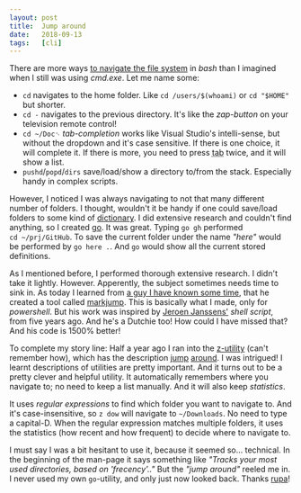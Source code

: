 ```yaml
---
layout: post
title:  Jump around
date:   2018-09-13
tags:   [cli]
---
```


<style>code {white-space:nowrap;}</style>

There are more ways [to navigate the file system][nav] in _bash_ than I imagined when I still was using _cmd.exe_. Let me name some:

* `cd` navigates to the home folder. Like `cd /users/$(whoami)` or `cd "$HOME"` but shorter.
* `cd -` navigates to the previous directory. It's like the _zap-button_ on your television remote control!
* <code>cd ~/Doc<span title="HORIZONTAL TABULATION">␉</span></code> _tab-completion_ works like Visual Studio's intelli-sense, but without the dropdown and it's case sensitive. If there is one choice, it will complete it. If there is more, you need to press <abbr title="␉ or Horizontal Tab">tab</abbr> twice, and it will show a list.
* `pushd`/`popd`/`dirs` save/load/show a directory to/from the stack. Especially handy in complex scripts.


However, I noticed I was always navigating to not that many different number of folders. I thought, wouldn't it be handy if one could save/load folders to some kind of [dictionary][]. I did extensive research and couldn't find anything, so I created [go][]. It was great. Typing `go gh` performed `cd ~/prj/GitHub`. To save the current folder under the name _"here"_ would be performed by `go here .`. And `go` would show all the current stored definitions.

As I mentioned before, I performed thorough extensive research. I didn't take it lightly. However. Apperently, the subject sometimes needs time to sink in. As today I learned from [a guy I have known some time][gtd], that he created a tool called [markjump][]. This is basically what I made, only for _powershell_. But his work was inspired by [Jeroen Janssens'][jjanssen] _shell script_, from five years ago. And he's a Dutchie too! How could I have missed that? And his code is 1500% better!

To complete my story line: Half a year ago I ran into the [z-utility][z] (can't remember how), which has the description [jump][jump-wiki] [around][jump-song]. I was intrigued! I learnt descriptions of utilities are pretty important. And it turns out to be a pretty clever and helpful utility. It automatically remembers where you navigate to; no need to keep a list manually. And it will also keep _statistics_. 

It uses _regular expressions_ to find which folder you want to navigate to. And it's case-insensitive, so `z dow` will navigate to `~/Downloads`. No need to type a capital-D. When the regular expression matches multiple folders, it uses the statistics (how recent and how frequent) to decide where to navigate to.

I must say I was a bit hesitant to use it, because it seemed so... technical. In the beginning of the man-page it says something like _"Tracks your most used directories, based on 'frecency'.."_ But the _"jump around"_ reeled me in. I never used my own `go`-utility, and only just now looked back. Thanks [rupa][]!



[nav]: https://scriptingosx.com/2017/08/navigating-the-file-system/
[dictionary]: https://en.wikipedia.org/wiki/Associative_array "In computer science, an associative array, map, symbol table, or dictionary is an abstract data type composed of a collection of (key, value) pairs, such that each possible key appears at most once in the collection"
[go]: https://github.com/doekman/go
[gtd]: http://www.secretgeek.net/pp2018
[markjump]: https://github.com/secretGeek/markjump
[jjanssen]: http://jeroenjanssens.com/2013/08/16/quickly-navigate-your-filesystem-from-the-command-line.html
[z]: https://github.com/rupa/z/
[jump-wiki]: https://en.wikipedia.org/wiki/Jump_Around
[jump-song]: https://www.youtube.com/watch?v=XhzpxjuwZy0
[rupa]: https://github.com/rupa

